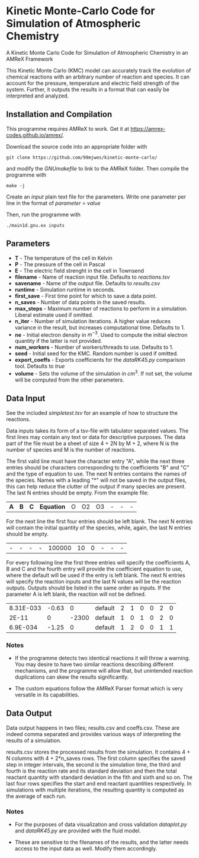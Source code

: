 # Kinetic Monte-Carlo Code for Simulation of Atmospheric Chemistry
A Kinetic Monte Carlo Code for Simulation of Atmospheric Chemistry in an AMReX Framework

This Kinetic Monte Carlo (KMC) model can accurately
track the evolution of chemical reactions with an arbitrary number of reaction and species. It can
account for the pressure, temperature and electric field strength of the system. 
Further, it outputs the results in a format that can easily be interpreted and analyzed.

## Installation and Compilation 
This programme requires AMReX to work. Get it at https://amrex-codes.github.io/amrex/.

Download the source code into an appropriate folder with

    git clone https://github.com/99mjwes/kinetic-monte-carlo/

and modify the *GNUmakefile* to link to the AMReX folder. Then compile the programme with

    make -j

Create an *input* plain text file for the parameters. Write one parameter per line in the format of 
*parameter = value*

Then, run the programme with

    ./main1d.gnu.ex inputs

## Parameters

- **T** - The temperature of the cell in Kelvin
- **P** - The pressure of the cell in Pascal
- **E** - The electric field strenght in the cell in Townsend
- **filename** - Name of reaction input file. Defaults to *reactions.tsv*
- **savename** - Name of the output file. Defaults to *results.csv*
- **runtime** - Simulation runtime in seconds.
- **first_save** - First time point for which to save a data point.
- **n_saves** - Number of data points in the saved results.
- **max_steps** - Maximum number of reactions to perform in a simulation. Liberal estimate used if omitted.
- **n_iter** - Number of simulation iterations. A higher value reduces variance in the result, but increases computational time. Defaults to 1. 
- **ne** - Initial electron density in $m^{-3}$. Used to compute the initial electron quantity if the latter is not provided.
- **num_workers** - Number of workers/threads to use. Defaults to 1.
- **seed** - Initial seed for the KMC. Random number is used if omitted.
- **export_coeffs** - Exports coefficients for the *dataRK45.py* comparison tool. Defaults to *true*
- **volume** - Sets the volume of the simulation in $cm^3$. If not set, the volume will be computed from the other parameters.


## Data Input

See the included *simpletest.tsv* for an
example of how to structure the reactions.

Data inputs takes its form of a tsv-file with tabulator separated values. The first lines may contain
any text or data for descriptive purposes. The data part of the file must be a sheet of size 4 + 2N
by M + 2, where N is the number of species and M is the number of reactions.

The first valid line must have the character entry "A", while the next three
entries should be characters corresponding to the coefficients "B" and "C" and the type of equation
to use. The next N entries contains the names of the species. Names with a
leading "*" will not be saved in the output files, this can help reduce the clutter of the output if
many species are present. The last N entries should be empty. From the example file:

| | | | | | | | | | |
| --- | --- | --- | --- | --- | --- | --- | --- | --- | --- |
| **A** | **B** | **C** | **Equation** | O | O2 | O3 | - | - | - |

For the next line the first four entries should be left blank. The next N entries will contain the
initial quantity of the species, while, again, the last N entries should be empty.

| | | | | | | | | | |
| --- | --- | --- | --- | --- | --- | --- | --- | --- | --- |
| - | - | - | - | 100000 | 10 | 0 | - | - | - |

For every following line the first three entries will specify the coefficients A, B and C and the fourth entry will provide the coefficient equation to use,
where the default will be used if the entry is left blank. The next N entries will specify the
reaction inputs and the last N values will be the reaction outputs. Outputs should be listed in the same order as inputs. If the parameter A is left blank,
the reaction will not be defined.

| | | | | | | | | | |
| --- | --- | --- | --- | --- | --- | --- | --- | --- | --- |
8.31E-033 | -0.63 | 0 | default | 2 | 1 | 0 | 0 | 2 | 0
2E-11 | 0 |-2300 | default | 1 | 0 | 1 | 0 | 2 | 0
6.9E-034 | -1.25 | 0 | default | 1 | 2 | 0 | 0 | 1 | 1

### Notes
- If the programme detects two identical reactions it will throw a warning. You may
desire to have two similar reactions describing different mechanisms, and the programme will allow
that, but unintended reaction duplications can skew the results significantly.

- The custom equations follow the AMReX Parser format which is very
versatile in its capabilities.

## Data Output

Data output happens in two files; results.csv and coeffs.csv. These are indeed
comma separated and provides various ways of interpreting the results of a simulation.

results.csv stores the processed results from the simulation. It contains 4 + N columns with
4 + 2*n_saves rows. The first column specifies the saved step in integer intervals, the second is the
simulation time, the third and fourth is the reaction rate and its standard deviation and then the total reactant quantity with standard deviation in the fith and sixth and so on. The last four rows
specifies the start and end reactant quantities respectively. In simulations with multiple iterations,
the resulting quantity is computed as the average of each run.

### Notes

- For the purposes of  data visualization and cross validation *dataplot.py* and *dataRK45.py* are provided with the fluid model. 

- These are sensitive to the filenames of the results, and the
latter needs access to the input data as well. Modify them accordingly.